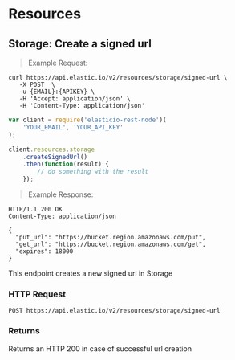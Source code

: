 # Resources

## Storage: Create a signed url

> Example Request:

```shell
curl https://api.elastic.io/v2/resources/storage/signed-url \
   -X POST  \
   -u {EMAIL}:{APIKEY} \
   -H 'Accept: application/json' \
   -H 'Content-Type: application/json'
```

```javascript
var client = require('elasticio-rest-node')(
    'YOUR_EMAIL', 'YOUR_API_KEY'
);

client.resources.storage
    .createSignedUrl()
    .then(function(result) {
        // do something with the result
    });
```

> Example Response:

```http
HTTP/1.1 200 OK
Content-Type: application/json

{
  "put_url": "https://bucket.region.amazonaws.com/put",
  "get_url": "https://bucket.region.amazonaws.com/get",
  "expires": 18000
}
```

This endpoint creates a new signed url in Storage

### HTTP Request

`POST https://api.elastic.io/v2/resources/storage/signed-url`


### Returns

Returns an HTTP 200 in case of successful url creation
